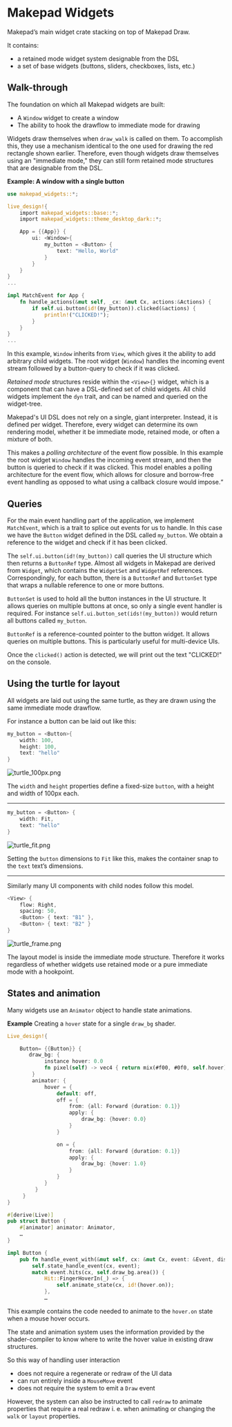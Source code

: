 # Makepad Widgets

Makepad’s main widget crate stacking on top of Makepad Draw.

It contains:

- a retained mode widget system designable from the DSL
- a set of base widgets (buttons, sliders, checkboxes, lists, etc.)

## Walk-through

The foundation on which all Makepad widgets are built:

- A `Window` widget to create a window
- The ability to hook the drawflow to immediate mode for drawing

Widgets draw themselves when `draw_walk` is called on them. To accomplish this, they use a mechanism identical to the one used for drawing the red rectangle shown earlier. Therefore, even though widgets draw themselves using an "immediate mode," they can still form retained mode structures that are designable from the DSL.

**Example: A window with a single button**

```rust
use makepad_widgets::*;

live_design!{
    import makepad_widgets::base::*;
    import makepad_widgets::theme_desktop_dark::*;

    App = {{App}} {
        ui: <Window>{
            my_button = <Button> {
                text: "Hello, World"
            }
        }
    }
}
...

impl MatchEvent for App {
    fn handle_actions(&mut self, _cx: &mut Cx, actions:&Actions) {
        if self.ui.button(id!(my_button)).clicked(&actions) {
            println!("CLICKED!");
        }
    }
}
...
```

In this example, `Window` inherits from `View`, which gives it the ability to add arbitrary child widgets. The root widget (`Window`) handles the incoming event stream followed by a button-query to check if it was clicked.

*Retained mode* structures reside within the `<View>{}` widget, which is a component that can have a DSL-defined set of child widgets. All child widgets implement the `dyn` trait, and can be named and queried on the widget-tree.

Makepad's UI DSL does not rely on a single, giant interpreter. Instead, it is defined per widget. Therefore, every widget can determine its own rendering model, whether it be immediate mode, retained mode, or often a mixture of both.

This makes a *polling architecture* of the event flow possible. In this example the root widget `Window` handles the incoming event stream, and then the button is queried to check if it was clicked. This model enables a polling architecture for the event flow, which allows for closure and borrow-free event handling as opposed to what using a callback closure would impose.“

## Queries

For the main event handling part of the application, we implement `MatchEvent`, which is a trait to splice out events for us to handle. In this case we have the `Button` widget defined in the DSL called `my_button`. We obtain a reference to the widget and check if it has been clicked.

The `self.ui.button(id!(my_button))` call queries the UI structure which then returns a `ButtonRef` type. Almost all widgets in Makepad are derived from `Widget`, which contains the `WidgetSet` and `WidgetRef` references. Correspondingly, for each button, there is a `ButtonRef` and `ButtonSet` type that wraps a nullable reference to one or more buttons.

`ButtonSet` is used to hold all the button instances in the UI structure. It allows queries on multiple buttons at once, so only a single event handler is required. For instance `self.ui.button_set(ids!(my_button))` would return all buttons called `my_button`.

`ButtonRef` is a reference-counted pointer to the button widget. It allows queries on multiple buttons. This is particularly useful for multi-device UIs.

Once the `clicked()` action is detected, we will print out the text "CLICKED!" on the console.

## Using the turtle for layout

All widgets are laid out using the same turtle, as they are drawn using the same immediate mode drawflow.

For instance a button can be laid out like this:

```rust
my_button = <Button>{
	width: 100,
    height: 100,
	text: "hello"
}
```

![turtle_100px.png](images/turtle_100px.png)

The `width` and `height` properties define a fixed-size `button`, with a height and width of 100px each.

---

```rust
my_button = <Button> {
	width: Fit,
	text: "hello"
}
```

![turtle_fit.png](images/turtle_fit.png)

Setting the `button` dimensions to `Fit` like this, makes the container snap to the `text` text’s dimensions.

---

Similarly many UI components with child nodes follow this model.

```rust
<View> {
	flow: Right,
    spacing: 50,
	<Button> { text: "B1" },
	<Button> { text: "B2" }
}
```

![turtle_frame.png](images/turtle_frame.png)

The layout model is inside the immediate mode structure. Therefore it works regardless of whether widgets use retained mode or a pure immediate mode with a hookpoint.

## States and animation

Many widgets use an `Animator` object to handle state animations.

**Example** Creating a `hover` state for a single `draw_bg` shader.

```rust
Live_design!{

    Button= {{Button}} {
       draw_bg: {
            instance hover: 0.0
            fn pixel(self) -> vec4 { return mix(#f00, #0f0, self.hover) }
        }
        animator: {
            hover = {
                default: off,
                off = {
                    from: {all: Forward {duration: 0.1}}
                    apply: {
                        draw_bg: {hover: 0.0}
                    }
                }

                on = {
                    from: {all: Forward {duration: 0.1}}
                    apply: {
                        draw_bg: {hover: 1.0}
                    }
                }
            }
         }
     }
}

#[derive(Live)]
pub struct Button {
    #[animator] animator: Animator,
    …
}

impl Button {
    pub fn handle_event_with(&mut self, cx: &mut Cx, event: &Event, dispatch_action: &mut dyn FnMut(&mut Cx, ButtonAction)) {
        self.state_handle_event(cx, event);
        match event.hits(cx, self.draw_bg.area()) {
            Hit::FingerHoverIn(_) => {
                self.animate_state(cx, id!(hover.on));
            },
            …
```

This example contains the code needed to animate to the `hover.on` state when a mouse hover occurs.

The state and animation system uses the information provided by the shader-compiler to know where to write the hover value in existing draw structures.

So this way of handling user interaction

- does not require a regenerate or redraw of the UI data
- can run entirely inside a `MouseMove` event
- does not require the system to emit a `Draw` event

However, the system can also be instructed to call `redraw` to animate properties that require a real redraw i. e. when animating or changing the `walk` or `layout` properties.
